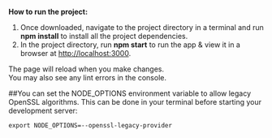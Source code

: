 
**How to run the project:**

1. Once downloaded, navigate to the project directory in a terminal and run **npm install** to install all the project dependencies.
2. In the project directory, run **npm start** to run the app & view it in a browser at [http://localhost:3000](http://localhost:3000).

The page will reload when you make changes.\
You may also see any lint errors in the console.

##You can set the NODE_OPTIONS environment variable to allow legacy OpenSSL algorithms.
This can be done in your terminal before starting your development server:

```export NODE_OPTIONS=--openssl-legacy-provider ```
